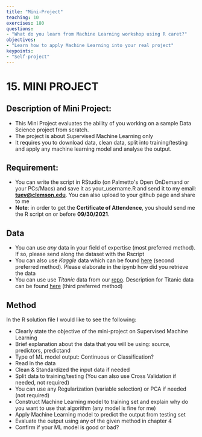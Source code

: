 ```yaml
---
title: "Mini-Project"
teaching: 10
exercises: 180
questions:
- "What do you learn from Machine Learning workshop using R caret?"
objectives:
- "Learn how to apply Machine Learning into your real project"
keypoints:
- "Self-project"
---
```


# 15. MINI PROJECT

## Description of Mini Project: 

- This Mini Project evaluates the ability of you working on a sample Data Science project from scratch.
- The project is about Supervised Machine Learning only
- It requires you to download data, clean data, split into training/testing and apply any machine learning model and analyse the output.


## Requirement:
- You can write the script in RStudio (on Palmetto's Open OnDemand or your PCs/Macs) and save it as your_username.R and send it to my email: **tuev@clemson.edu**. You can also upload to your github page and share to me
- **Note**: in order to get the **Certificate of Attendence**, you should send me the R script on or before **09/30/2021**.

## Data
- You can use *any* data in your field of expertise (most preferred method). If so, please send along the dataset with the Rscript
- You can also use *Kaggle* data which can be found [here](https://www.kaggle.com/datasets) (second preferred method). Please elaborate in the ipynb how did you retrieve the data
- You can use use *Titanic* data from our [repo](https://github.com/clemsonciti/Workshop-Python-ML/tree/master/data/Titanic_data). 
Description for Titanic data can be found [here](https://www.kaggle.com/c/titanic/data) (third preferred method)

## Method
In the R solution file I would like to see the following:
  - Clearly state the objective of the mini-project on Supervised Machine Learning
  - Brief explanation about the data that you will be using: source, predictors, predictand
  - Type of ML model output: Continuous or Classification?
  - Read in the data
  - Clean & Standardized the input data if needed
  - Split data to training/testing (You can also use Cross Validation if needed, not required)
  - You can use any Regularization (variable selection) or PCA if needed (not required)
  - Construct Machine Learning model to training set and explain why do you want to use that algorithm (any model is fine for me)
  - Apply Machine Learning model to predict the output from testing set
  - Evaluate the output using any of the given method in chapter 4
  - Confirm if your ML model is good or bad?
